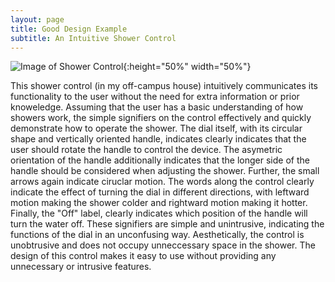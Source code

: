 ```yaml
---
layout: page
title: Good Design Example
subtitle: An Intuitive Shower Control
---
```


![Image of Shower Control](good_design.png){:height="50%" width="50%"}

This shower control (in my off-campus house) intuitively communicates its functionality to the user without the need for extra information or prior knoweledge.  Assuming that the user has a basic understanding of how showers work, the simple signifiers on the control effectively and quickly demonstrate how to operate the shower.  The dial itself, with its circular shape and vertically oriented handle, indicates clearly indicates that the user should rotate the handle to control the device. The asymetric orientation of the handle additionally indicates that the longer side of the handle should be considered when adjusting the shower.  Further, the small arrows again indicate ciruclar motion.  The words along the control clearly indicate the effect of turning the dial in different directions, with leftward motion making the shower colder and rightward motion making it hotter.  Finally, the "Off" label, clearly indicates which position of the handle will turn the water off.  These signifiers are simple and unintrusive, indicating the functions of the dial in an unconfusing way.  Aesthetically, the control is unobtrusive and does not occupy unneccessary space in the shower.  The design of this control makes it easy to use without providing any unnecessary or intrusive features.
